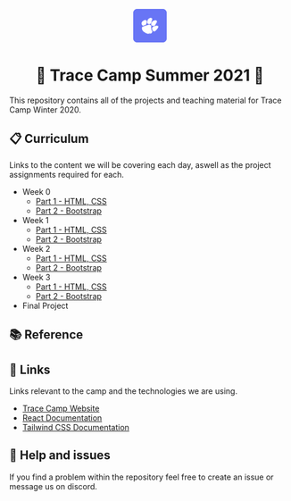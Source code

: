 <p align="center">
  <a href="https://tracecamp.com">
    <img alt="Tracecamp" src="./logo.svg" width="60" />
  </a>
</p>
<h1 align="center">
 🌴 Trace Camp Summer 2021 🥥
</h1>

This repository contains all of the projects and teaching material for Trace Camp Winter 2020.

## 📋 Curriculum

Links to the content we will be covering each day, aswell as the project assignments required for each.

- Week 0
  - [Part 1 - HTML, CSS]()
  - [Part 2 - Bootstrap]()
- Week 1
  - [Part 1 - HTML, CSS]()
  - [Part 2 - Bootstrap]()
- Week 2
  - [Part 1 - HTML, CSS]()
  - [Part 2 - Bootstrap]()
- Week 3
  - [Part 1 - HTML, CSS]()
  - [Part 2 - Bootstrap]()
- Final Project

## 📚 Reference


## 🔗 Links

Links relevant to the camp and the technologies we are using.

- [Trace Camp Website](https://tracecamp.com/)
- [React Documentation](https://reactjs.org/docs/introducing-jsx.html)
- [Tailwind CSS Documentation](https://tailwindcss.com/docs)

## 🧯 Help and issues

If you find a problem within the repository feel free to create an issue or message us on discord.
